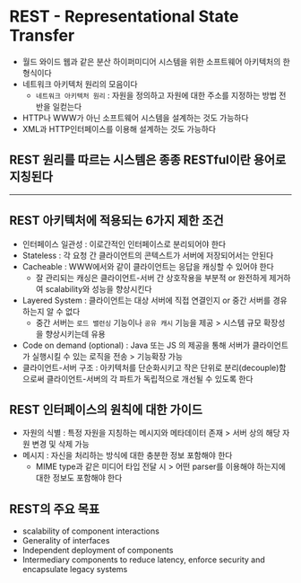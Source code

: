 # REST - Representational State Transfer
+ 월드 와이드 웹과 같은 분산 하이퍼미디어 시스템을 위한 소프트웨어 아키텍처의 한 형식이다
+ 네트워크 아키텍처 원리의 모음이다
  + `네트워크 아키텍처 원리` : 자원을 정의하고 자원에 대한 주소를 지정하는 방법 전반을 일컫는다
+ HTTP나 WWW가 아닌 소프트웨어 시스템을 설계하는 것도 가능하다
+ XML과 HTTP인터페이스를 이용해 설계하는 것도 가능하다

## REST 원리를 따르는 시스템은 종종 RESTful이란 용어로 지칭된다

---

## REST 아키텍처에 적용되는 6가지 제한 조건
+ 인터페이스 일관성 : 이로간적인 인터페이스로 분리되어야 한다
+ Stateless : 각 요청 간 클라이언트의 콘텍스트가 서버에 저장되어서는 안된다
+ Cacheable : WWW에서와 같이 클라이언트는 응답을 캐싱할 수 있어야 한다
  + 잘 관리되는 캐싱은 클라이언트-서버 간 상호작용을 부분적 or 완전하게 제거하여 scalability와 성능을 향상시킨다
+ Layered System : 클라이언트는 대상 서버에 직접 연결인지 or 중간 서버를 경유하는지 알 수 없다
  + 중간 서버는 `로드 밸런싱` 기능이나 `공유 캐시` 기능을 제공 > 시스템 규모 확장성을 향상시키는데 유용
+ Code on demand (optional) : Java 또는 JS 의 제공을 통해 서버가 클라이언트가 실행시킬 수 있는 로직을 전송 > 기능확장 가능
+ 클라이언트-서버 구조 : 아키텍처를 단순화시키고 작은 단위로 분리(decouple)함으로써 클라이언트-서버의 각 파트가 독립적으로 개선될 수 있도록 한다

## REST 인터페이스의 원칙에 대한 가이드
+ 자원의 식별 : 특정 자원을 지칭하는 메시지와 메타데이터 존재 > 서버 상의 해당 자원 변경 및 삭제 가능
+ 메시지 : 자신을 처리하는 방식에 대한 충분한 정보 포함해야 한다
  + MIME type과 같은 미디어 타입 전달 시 > 어떤 parser를 이용해야 하는지에 대한 정보도 포함해야 한다

## REST의 주요 목표
+ scalability of component interactions
+ Generality of interfaces
+ Independent deployment of components
+ Intermediary components to reduce latency, enforce security and encapsulate legacy systems